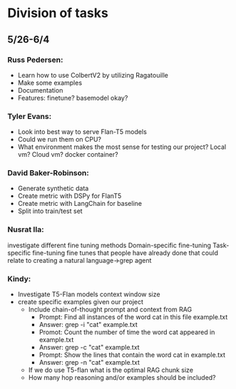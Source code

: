 # Division of tasks
## 5/26-6/4
### Russ Pedersen:
- Learn how to use ColbertV2 by utilizing Ragatouille
- Make some examples
- Documentation
- Features: finetune? basemodel okay?
### Tyler Evans:
- Look into best way to serve Flan-T5 models
- Could we run them on CPU?
- What environment makes the most sense for testing our project? Local vm? Cloud vm? docker container?
### David Baker-Robinson:
- Generate synthetic data
- Create metric with DSPy for FlanT5
- Create metric with LangChain for baseline
- Split into train/test set
### Nusrat Ila:
 investigate different fine tuning methods 
 Domain-specific fine-tuning
 Task-specific fine-tuning
 fine tunes that people have already done that could relate to creating a natural language->grep agent
### Kindy:
- Investigate T5-Flan models context window size
- create specific examples given our project
    - Include chain-of-thought prompt and context from RAG
        - Prompt: Find all instances of the word cat in this file example.txt
        - Answer: grep -i "cat" example.txt
        - Promot: Count the number of time the word cat appeared in example.txt
        - Answer: grep -c "cat" example.txt
        - Prompt: Show the lines that contain the word cat in example.txt
        - Answer: grep -n "cat" example.txt
    - If we do use T5-flan what is the optimal RAG chunk size
    - How many hop reasoning and/or examples should be included?
